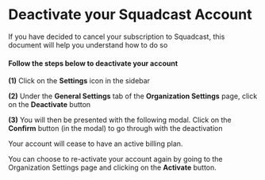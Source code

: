 # Deactivate your Squadcast Account

If you have decided to cancel your subscription to Squadcast, this document will help you understand how to do so

#### Follow the steps below to deactivate your account <a href="#follow-the-steps-below-to-deactivate-your-account" id="follow-the-steps-below-to-deactivate-your-account"></a>

**(1)** Click on the **Settings** icon in the sidebar

**(2)** Under the **General Settings** tab of the **Organization Settings** page, click on the **Deactivate** button

**(3)** You will then be presented with the following modal. Click on the **Confirm** button (in the modal) to go through with the deactivation

Your account will cease to have an active billing plan.

You can choose to re-activate your account again by going to the Organization Settings page and clicking on the **Activate** button.
